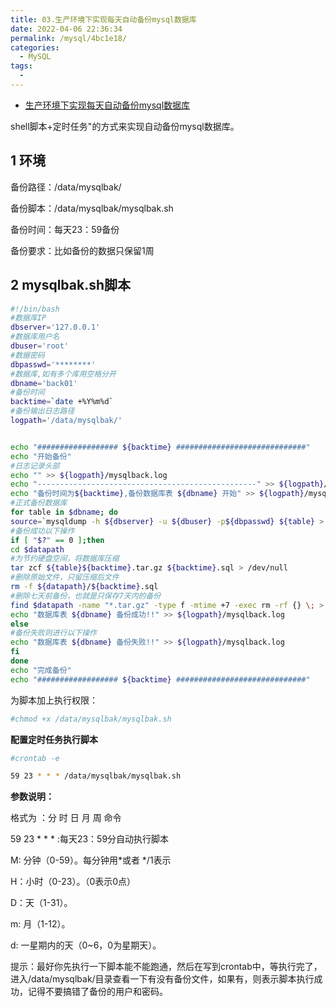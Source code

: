 ```yaml
---
title: 03.生产环境下实现每天自动备份mysql数据库
date: 2022-04-06 22:36:34
permalink: /mysql/4bc1e18/
categories:
  - MySQL
tags:
  - 
---
```


- [生产环境下实现每天自动备份mysql数据库](https://blog.51cto.com/ganbing/2053583)

shell脚本+定时任务"的方式来实现自动备份mysql数据库。

## 1 环境

备份路径：/data/mysqlbak/

备份脚本：/data/mysqlbak/mysqlbak.sh

备份时间：每天23：59备份

备份要求：比如备份的数据只保留1周

## 2 mysqlbak.sh脚本

```bash
#!/bin/bash
#数据库IP
dbserver='127.0.0.1'
#数据库用户名
dbuser='root'
#数据密码
dbpasswd='********'
#数据库,如有多个库用空格分开
dbname='back01'
#备份时间
backtime=`date +%Y%m%d`
#备份输出日志路径
logpath='/data/mysqlbak/'


echo "################## ${backtime} #############################" 
echo "开始备份" 
#日志记录头部
echo "" >> ${logpath}/mysqlback.log
echo "-------------------------------------------------" >> ${logpath}/mysqlback.log
echo "备份时间为${backtime},备份数据库表 ${dbname} 开始" >> ${logpath}/mysqlback.log
#正式备份数据库
for table in $dbname; do
source=`mysqldump -h ${dbserver} -u ${dbuser} -p${dbpasswd} ${table} > ${logpath}/${backtime}.sql` 2>> ${logpath}/mysqlback.log;
#备份成功以下操作
if [ "$?" == 0 ];then
cd $datapath
#为节约硬盘空间，将数据库压缩
tar zcf ${table}${backtime}.tar.gz ${backtime}.sql > /dev/null
#删除原始文件，只留压缩后文件
rm -f ${datapath}/${backtime}.sql
#删除七天前备份，也就是只保存7天内的备份
find $datapath -name "*.tar.gz" -type f -mtime +7 -exec rm -rf {} \; > /dev/null 2>&1
echo "数据库表 ${dbname} 备份成功!!" >> ${logpath}/mysqlback.log
else
#备份失败则进行以下操作
echo "数据库表 ${dbname} 备份失败!!" >> ${logpath}/mysqlback.log
fi
done
echo "完成备份"
echo "################## ${backtime} #############################"
```

为脚本加上执行权限：

```bash
#chmod +x /data/mysqlbak/mysqlbak.sh
```

**配置定时任务执行脚本**

```bash
#crontab -e

59 23 * * * /data/mysqlbak/mysqlbak.sh
```

**参数说明：**

  格式为       ：分  时  日  月  周  命令

  59 23 * * *  :每天23：59分自动执行脚本  

  M: 分钟（0-59）。每分钟用*或者 */1表示

  H：小时（0-23）。（0表示0点）

  D：天（1-31）。

  m: 月（1-12）。

  d: 一星期内的天（0~6，0为星期天）。

提示：最好你先执行一下脚本能不能跑通，然后在写到crontab中，等执行完了，进入/data/mysqlbak/目录查看一下有没有备份文件，如果有，则表示脚本执行成功，记得不要搞错了备份的用户和密码。